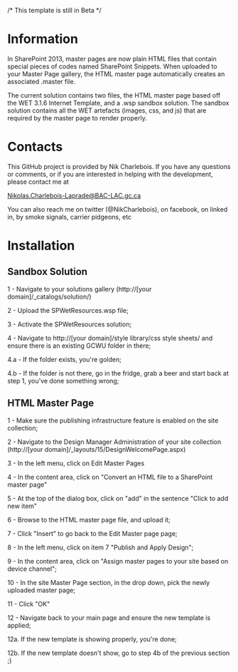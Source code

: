 /* This template is still in Beta */

Information
===================
In SharePoint 2013, master pages are now plain HTML files that contain special pieces of codes named SharePoint Snippets. When uploaded to your Master Page gallery, the HTML master page automatically creates an associated .master file. 

The current solution contains two files, the HTML master page based off the WET 3.1.6 Internet Template, and a .wsp sandbox solution. The sandbox solution contains all the WET artefacts (images, css, and js) that are required by the master page to render properly.

Contacts
===================
This GitHub project is provided by Nik Charlebois. If you have any questions or comments, or if you are interested in helping with the development, please contact me at

Nikolas.Charlebois-Laprade@BAC-LAC.gc.ca

You can also reach me on twitter (@NikCharlebois), on facebook, on linked in, by smoke signals, carrier pidgeons, etc

Installation
===================
Sandbox Solution
-------------------
1 - Navigate to your solutions gallery (http://[your domain]/_catalogs/solution/)

2 - Upload the SPWetResources.wsp file;

3 - Activate the SPWetResources solution;

4 - Navigate to http://[your domain]/style library/css style sheets/ and ensure there is an existing GCWU folder in there;

4.a - If the folder exists, you're golden;

4.b - If the folder is not there, go in the fridge, grab a beer and start back at step 1, you've done something wrong;

HTML Master Page
--------------------
1 - Make sure the publishing infrastructure feature is enabled on the site collection;

2 - Navigate to the Design Manager Administration of your site collection (http://[your domain]/_layouts/15/DesignWelcomePage.aspx)

3 - In the left menu, click on Edit Master Pages

4 - In the content area, click on "Convert an HTML file to a SharePoint master page"

5 - At the top of the dialog box, click on "add" in the sentence "Click to add new item"

6 - Browse to the HTML master page file, and upload it;

7 - Click "Insert"  to go back to the Edit Master page page;

8 - In the left menu, click on item 7 "Publish and Apply Design";

9 - In the content area, click on "Assign master pages to your site based on device channel";

10 - In the site Master Page section, in the drop down, pick the newly uploaded master page;

11 - Click "OK"

12 - Navigate back to your main page and ensure the new template is applied;

12a. If the new template is showing properly, you're done;

12b. If the new template doesn't show, go to step 4b of the previous section ;)